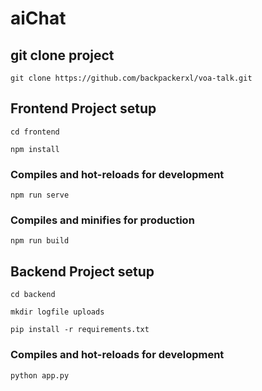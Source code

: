 # aiChat

## git clone project

```commandline
git clone https://github.com/backpackerxl/voa-talk.git
```

## Frontend Project setup

```commandline
cd frontend
```

```
npm install
```

### Compiles and hot-reloads for development

```
npm run serve
```

### Compiles and minifies for production

```
npm run build
```

## Backend Project setup

```commandline
cd backend
```

```commandline
mkdir logfile uploads
```

```
pip install -r requirements.txt
```

### Compiles and hot-reloads for development

```
python app.py
```
